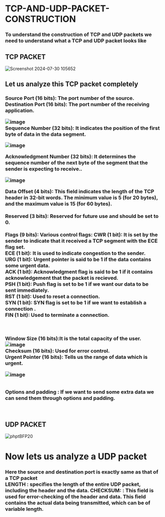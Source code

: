# TCP-AND-UDP-PACKET-CONSTRUCTION
<P> <h3>To understand the construction of TCP and UDP packets we need to understand what a TCP and UDP packet looks like</h3></P>
<h2>TCP PACKET</h2>

![Screenshot 2024-07-30 105652](https://github.com/user-attachments/assets/a78a9c99-e801-4cc9-a8a7-a51f78377296)
<h2>Let us analyze this TCP packet completely</h2>
<h3><B>Source Port (16 bits):</B>
The port number of the source.
<br>
<b>Destination Port (16 bits):</b>
The port number of the receiving application.

![image](https://github.com/user-attachments/assets/c973b5ae-91d7-4763-a65d-e3c89d17ee98)
<br>
<B>Sequence Number (32 bits):</B>
 It indicates the position of the first byte of data in the data segment.<br>
 
 ![image](https://github.com/user-attachments/assets/e83cf94f-7338-4172-8e68-7d7be047f447)

<B>Acknowledgment Number (32 bits):</B>
It determines  the sequence number of the next byte of the segment that the sender is expecting to receive..<br>

![image](https://github.com/user-attachments/assets/745a22c4-48d8-4e67-be75-86263168c468)

<b>Data Offset (4 bits):</b>
This field indicates the length of the TCP header in 32-bit words. The minimum value is 5 (for 20 bytes), and the maximum value is 15 (for 60 bytes).<br><br>
<b>Reserved (3 bits):</b>
Reserved for future use and should be set to 0.<br><br>
Flags (9 bits):
Various control flags:
CWR (1 bit):  It is set by the sender to indicate that it received a TCP segment with the ECE flag set.<br>
ECE (1 bit):  It is used to indicate congestion to the sender.<br>
URG (1 bit):  Urgent pointer is said to be 1 if the data contains some urgent data.<br>
ACK (1 bit):  Acknowledgment flag is said to be 1 if it contains acknowledgement that the packet is recieved.<br>
PSH (1 bit):  Push flag is set to be 1 if we want our data to be sent immediately.<br>
RST (1 bit):  Used to reset a connection.<br>
SYN (1 bit):  SYN flag is set to be 1 if we want to establish a connection .<br>
FIN (1 bit):  Used to terminate a connection.<br><br><br>

Window Size (16 bits):It is the total capacity of the user. 
![image](https://github.com/user-attachments/assets/c172fb36-ab4b-4360-8ad6-2a27955de678)
<br>
<b>Checksum (16 bits):</b>
Used for error control.
<br>
<B>Urgent Pointer (16 bits):</b>
Tells us the range of data which is urgent.

![image](https://github.com/user-attachments/assets/a96bc3da-c655-4c6a-8c78-fcd981d66329)

<br>
<b>Options and padding :</b>
If we want to send some extra data we can send them through options and padding.
</h3><br>
<h2>UDP PACKET</h2>

![phptBFP20](https://github.com/user-attachments/assets/a4da21fc-0a6a-43f0-aa19-5359e0569295)
# Now lets us analyze a UDP packet
<H3>Here the source and destination port is exactly same as that of a TCP packet <br>
LENGTH : specifies the length of the entire UDP packet, including the header and the data.
CHECKSUM: : This field is used for error-checking of the header and data.
This field contains the actual data being transmitted, which can be of variable length.

</H3>







